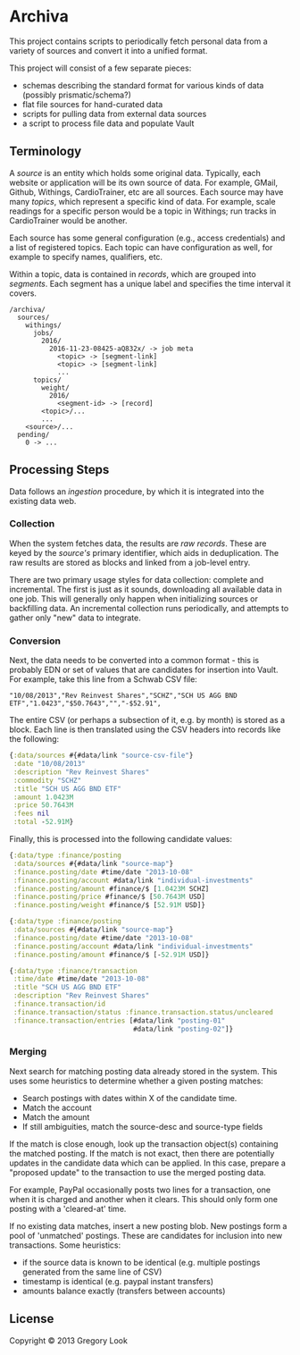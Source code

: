 Archiva
=======

This project contains scripts to periodically fetch personal data from a variety
of sources and convert it into a unified format.

This project will consist of a few separate pieces:
- schemas describing the standard format for various kinds of data (possibly prismatic/schema?)
- flat file sources for hand-curated data
- scripts for pulling data from external data sources
- a script to process file data and populate Vault

## Terminology

A _source_ is an entity which holds some original data. Typically, each website
or application will be its own source of data. For example, GMail, Github,
Withings, CardioTrainer, etc are all sources. Each source may have many
_topics_, which represent a specific kind of data. For example, scale readings
for a specific person would be a topic in Withings; run tracks in CardioTrainer
would be another.

Each source has some general configuration (e.g., access credentials) and a list
of registered topics. Each topic can have configuration as well, for example to
specify names, qualifiers, etc.

Within a topic, data is contained in _records_, which are grouped into
_segments_. Each segment has a unique label and specifies the time interval
it covers.

```
/archiva/
  sources/
    withings/
      jobs/
        2016/
          2016-11-23-08425-aQ832x/ -> job meta
            <topic> -> [segment-link]
            <topic> -> [segment-link]
            ...
      topics/
        weight/
          2016/
            <segment-id> -> [record]
        <topic>/...
        ...
    <source>/...
  pending/
    0 -> ...
```

## Processing Steps

Data follows an _ingestion_ procedure, by which it is integrated into the
existing data web.

### Collection

When the system fetches data, the results are _raw records_. These are keyed by
the _source's_ primary identifier, which aids in deduplication. The raw results
are stored as blocks and linked from a job-level entry.

There are two primary usage styles for data collection: complete and
incremental. The first is just as it sounds, downloading all available data in
one job. This will generally only happen when initializing sources or
backfilling data. An incremental collection runs periodically, and attempts to
gather only "new" data to integrate.

### Conversion

Next, the data needs to be converted into a common format - this is probably EDN
or set of values that are candidates for insertion into Vault. For example, take
this line from a Schwab CSV file:

```csv
"10/08/2013","Rev Reinvest Shares","SCHZ","SCH US AGG BND ETF","1.0423","$50.7643","","-$52.91",
```

The entire CSV (or perhaps a subsection of it, e.g. by month) is stored as a
block. Each line is then translated using the CSV headers into records like the
following:

```clojure
{:data/sources #{#data/link "source-csv-file"}
 :date "10/08/2013"
 :description "Rev Reinvest Shares"
 :commodity "SCHZ"
 :title "SCH US AGG BND ETF"
 :amount 1.0423M
 :price 50.7643M
 :fees nil
 :total -52.91M}
```

Finally, this is processed into the following candidate values:

```clojure
{:data/type :finance/posting
 :data/sources #{#data/link "source-map"}
 :finance.posting/date #time/date "2013-10-08"
 :finance.posting/account #data/link "individual-investments"
 :finance.posting/amount #finance/$ [1.0423M SCHZ]
 :finance.posting/price #finance/$ [50.7643M USD]
 :finance.posting/weight #finance/$ [52.91M USD]}

{:data/type :finance/posting
 :data/sources #{#data/link "source-map"}
 :finance.posting/date #time/date "2013-10-08"
 :finance.posting/account #data/link "individual-investments"
 :finance.posting/amount #finance/$ [-52.91M USD]}

{:data/type :finance/transaction
 :time/date #time/date "2013-10-08"
 :title "SCH US AGG BND ETF"
 :description "Rev Reinvest Shares"
 :finance.transaction/id
 :finance.transaction/status :finance.transaction.status/uncleared
 :finance.transaction/entries [#data/link "posting-01"
                               #data/link "posting-02"]}
```

### Merging

Next search for matching posting data already stored in the system. This uses
some heuristics to determine whether a given posting matches:
- Search postings with dates within X of the candidate time.
- Match the account
- Match the amount
- If still ambiguities, match the source-desc and source-type fields

If the match is close enough, look up the transaction object(s) containing the
matched posting. If the match is not exact, then there are potentially updates
in the candidate data which can be applied. In this case, prepare a "proposed
update" to the transaction to use the merged posting data.

For example, PayPal occasionally posts two lines for a transaction, one when it
is charged and another when it clears. This should only form one posting with a
'cleared-at' time.

If no existing data matches, insert a new posting blob. New postings form a pool
of 'unmatched' postings. These are candidates for inclusion into new
transactions. Some heuristics:
- if the source data is known to be identical (e.g. multiple postings generated
  from the same line of CSV)
- timestamp is identical (e.g. paypal instant transfers)
- amounts balance exactly (transfers between accounts)

## License

Copyright © 2013 Gregory Look
